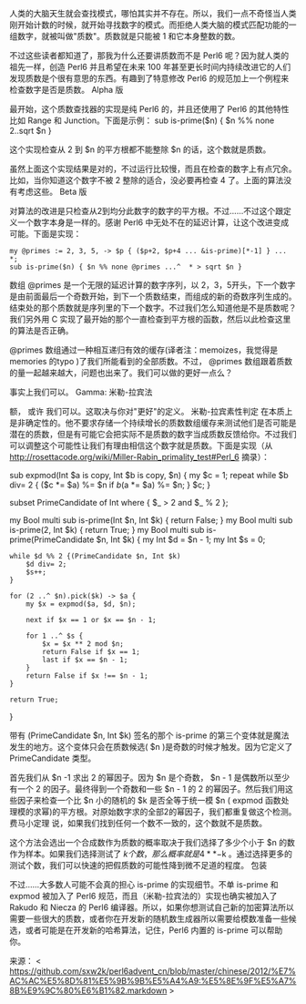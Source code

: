 

人类的大脑天生就会查找模式，哪怕其实并不存在。所以，我们一点不奇怪当人类刚开始计数的时候，就开始寻找数字的模式。而拒绝人类大脑的模式匹配功能的一组数字，就被叫做"质数"。质数就是只能被 1 和它本身整数的数。

不过这些读者都知道了，那我为什么还要讲质数而不是 Perl6 呢？因为就人类的祖先一样，创造 Perl6 并且希望在未来 100 年甚至更长时间内持续改进它的人们发现质数是个很有意思的东西。有趣到了特意修改 Perl6 的规范加上一个例程来检查数字是否是质数。 Alpha 版

最开始，这个质数查找器的实现是纯 Perl6 的，并且还使用了 Perl6 的其他特性比如 Range 和 Junction。下面是示例：
    sub is-prime($n) { $n %% none 2..sqrt $n }

这个实现检查从 2 到 $n 的平方根都不能整除 $n 的话，这个数就是质数。

虽然上面这个实现结果是对的，不过运行比较慢，而且在检查的数字上有点冗余。比如，当你知道这个数字不被 2 整除的适合，没必要再检查 4 了。上面的算法没有考虑这些。 Beta 版

对算法的改进是只检查从2到均分此数字的数字的平方根。不过……不过这个跟定义一个数字本身是一样的。感谢 Perl6 中无处不在的延迟计算，让这个改进变成可能。下面是实现：

    my @primes := 2, 3, 5, -> $p { ($p+2, $p+4 ... &is-prime)[*-1] } ... *;
    sub is-prime($n) { $n %% none @primes ...^  * > sqrt $n }

数组 @primes 是一个无限的延迟计算的数字序列，以 2，3，5开头，下一个数字是由前面最后一个奇数开始，到下一个质数结束，而组成的新的奇数序列生成的。结束处的那个质数就是序列里的下一个数字。不过我们怎么知道他是不是质数呢？我们另外用 C 实现了最开始的那个一直检查到平方根的函数，然后以此检查这里的算法是否正确。

@primes 数组通过一种相互递归有效的缓存(译者注：memoizes，我觉得是 memories 的typo )了我们所能看到的全部质数。不过， @primes 数组跟着质数的量一起越来越大，问题也出来了。我们可以做的更好一点么？

事实上我们可以。 Gamma: 米勒-拉宾法

额， 或许 我们可以。这取决与你对"更好"的定义。 米勒-拉宾素性判定 在本质上是非确定性的。他不要求存储一个持续增长的质数数组缓存来测试他们是否可能是潜在的质数，但是有可能它会把实际不是质数的数字当成质数反馈给你。不过我们可以调整这个可能性让我们有理由相信这个数字就是质数。下面是实现（从 http://rosettacode.org/wiki/Miller-Rabin_primality_test#Perl_6 摘录）：

sub expmod(Int $a is copy, Int $b is copy, $n) {
    my $c = 1;
    repeat while $b div= 2 {
        ($c *= $a) %= $n if $b % 2;
        ($a *= $a) %= $n;
    }
    $c;
}
 
subset PrimeCandidate of Int where { $_ > 2 and $_ % 2 };
 
my Bool multi sub is-prime(Int $n, Int $k)            { return False; }
my Bool multi sub is-prime(2, Int $k)                 { return True; }
my Bool multi sub is-prime(PrimeCandidate $n, Int $k) {
    my Int $d = $n - 1;
    my Int $s = 0;
 
    while $d %% 2 {(PrimeCandidate $n, Int $k)
        $d div= 2;
        $s++;
    }
 
    for (2 ..^ $n).pick($k) -> $a {
        my $x = expmod($a, $d, $n);
 
        next if $x == 1 or $x == $n - 1;
 
        for 1 ..^ $s {
            $x = $x ** 2 mod $n;
            return False if $x == 1;
            last if $x == $n - 1;
        }
        return False if $x !== $n - 1;
    }
 
    return True;
}

带有 (PrimeCandidate $n, Int $k) 签名的那个 is-prime 的第三个变体就是魔法发生的地方。这个变体只会在质数候选( $n )是奇数的时候才触发。因为它定义了 PrimeCandidate 类型。

首先我们从 $n -1 求出 2 的幂因子。因为 $n 是个奇数， $n - 1 是偶数所以至少有一个 2 的因子。最终得到一个奇数和一些 $n - 1 的 2 的幂因子。然后我们用这些因子来检查一个比 $n 小的随机的 $k 是否全等于统一模 $n ( expmod 函数处理模的求幂)的平方根。对原始数字求的全部2的幂因子，我们都重复做这个检测。 费马小定理 说，如果我们找到任何一个数不一致的，这个数就不是质数。

这个方法会选出一个合成数作为质数的概率取决于我们选择了多少个小于 $n 的数作为样本。如果我们选择测试了 $k 个数，那么概率就是 4 ** -$k 。通过选择更多的测试个数，我们可以快速的把假质数的可能性降到微不足道的程度。 包装

不过……大多数人可能不会真的担心 is-prime 的实现细节。不单 is-prime 和 expmod 被加入了 Perl6 规范，而且（米勒-拉宾法的）实现也确实被加入了 Rakudo 和 Niecza 的 Perl6 编译器。所以，如果你想测试自己新的加密算法所以需要一些很大的质数，或者你在开发新的随机数生成器所以需要给模数准备一些候选，或者可能是在开发新的哈希算法，记住，Perl6 内置的 is-prime 可以帮助你。

来源： < https://github.com/sxw2k/perl6advent_cn/blob/master/chinese/2012/%E7%AC%AC%E5%8D%81%E5%9B%9B%E5%A4%A9:%E5%8E%9F%E5%A7%8B%E9%9C%80%E6%B1%82.markdown >  